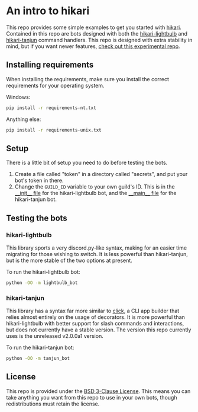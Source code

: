 # An intro to hikari

This repo provides some simple examples to get you started with [hikari](https://github.com/hikari-py/hikari). Contained in this repo are bots designed with both the [hikari-lightbulb](https://github.com/tandemdude/hikari-lightbulb) and [hikari-tanjun](https://github.com/FasterSpeeding/Tanjun) command handlers. This repo is designed with extra stability in mind, but if you want newer features, [check out this experimental repo](https://github.com/Carberra/hikari-testing).

## Installing requirements

When installing the requirements, make sure you install the correct requirements for your operating system.

Windows:
```sh
pip install -r requirements-nt.txt
```

Anything else:
```sh
pip install -r requirements-unix.txt
```

## Setup

There is a little bit of setup you need to do before testing the bots.

1. Create a file called "token" in a directory called "secrets", and put your bot's token in there.
2. Change the `GUILD_ID` variable to your own guild's ID. This is in the [\_\_init__ file](https://github.com/parafoxia/hikari-intro/blob/main/lightbulb_bot/__init__.py) for the hikari-lightbulb bot, and the [\_\_main__ file](https://github.com/parafoxia/hikari-intro/blob/main/tanjun_bot/__main__.py) for the hikari-tanjun bot.

## Testing the bots

### hikari-lightbulb

This library sports a very discord.py-like syntax, making for an easier time migrating for those wishing to switch. It is less powerful than hikari-tanjun, but is the more stable of the two options at present.

To run the hikari-lightbulb bot:
```sh
python -OO -m lightbulb_bot
```

### hikari-tanjun

This library has a syntax far more similar to [click](https://github.com/pallets/click/), a CLI app builder that relies almost entirely on the usage of decorators. It is more powerful than hikari-lightbulb with better support for slash commands and interactions, but does not currently have a stable version. The version this repo currently uses is the unreleased v2.0.0a1 version.

To run the hikari-tanjun bot:
```sh
python -OO -m tanjun_bot
```

## License

This repo is provided under the [BSD 3-Clause License](https://github.com/parafoxia/hikari-intro/blob/main/LICENSE). This means you can take anything you want from this repo to use in your own bots, though redistributions must retain the license.
